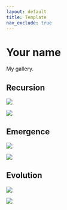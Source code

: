 ```yaml
---
layout: default
title: Template
nav_exclude: true
---
```


# Your name

My gallery.

## Recursion

![](../images/small-image.jpg)

![](../images/small-image.jpg)

## Emergence

![](../images/small-image.jpg)

![](../images/small-image.jpg)

## Evolution

![](../images/small-image.jpg)

![](../images/small-image.jpg)
